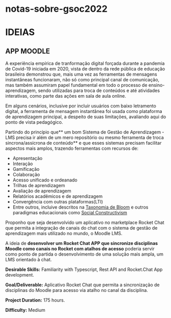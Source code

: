 # notas-sobre-gsoc2022

# IDEIAS

## APP MOODLE
A experiência empírica de tranformação digital forçada durante a pandemia de Covid-19 iniciada em 2020, vista de dentro da rede pública de educação brasileira demonstrou que, mais uma vez as ferramentas de mensagens instantâneas funcionaram, não só como principal canal de comunicação, mas também assumiram papel fundamental em todo o processo de ensino-aprendizagem, sendo utilizadas para troca de conteúdos e até atividades interativas, como parte das ações em sala de aula online. 

Em alguns cenários, inclusive por incluir usuários com baixo letramento digital, a ferramenta de mensagem instantânea foi usada como plataforma de aprendizagem principal, a despeito de suas limitações, avaliando aqui do ponto de vista pedagógico.

Partindo do princípio que** um bom Sistema de Gestão de Aprendizagem - LMS precisa ir além de um mero repositório ou mesmo ferramenta de troca sincrona/assícrona de conteúdo** e que esses sistemas precisam facilitar aspectos mais amplos, trazendo ferramentas com recursos de:
* Apresentação 
* Interação
* Gamificação
* Colaboração
* Acesso unificado e ordeanado
* Trilhas de aprendizagem
* Avaliação de aprendizagem
* Relatórios acadêmicos e de aprendizagem
* Convergência com outras plataformas(LTI)
* Entre outros, incluive descritos na [Taxonomia de Bloom](https://cft.vanderbilt.edu/guides-sub-pages/blooms-taxonomy/) e outros paradigmas educacionais como [Social Constructivism](https://gsi.berkeley.edu/gsi-guide-contents/learning-theory-research/social-constructivism/)

Proponho que seja desenvolvido um aplicativo no marketplace Rocket Chat que permita a integração de canais do chat com o sistema de gestão de aprendizagem mais utilizado no mundo, o Moodle LMS.

A ideia de **desenvolver um Rocket Chat APP que sincronize disciplinas Moodle como canais no Rocket com atalhos de acesso** poderia servir como ponto de partida o desenvolvimento de uma solução mais ampla, um LMS orientado à chat.

**Desirable Skills:** Familiarity with Typescript, Rest API  and Rocket.Chat App development.

**Goal/Deliverable:**  Aplicativo Rocket Chat que permita a sincronização de disciplinas do Moodle para acesso via atalho no canal da disciplina.

**Project Duration:** 175 hours.

**Difficulty:** Medium
